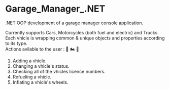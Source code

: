 # Garage_Manager_.NET 
.NET OOP development of a garage manager console application.  

Currently supports Cars, Motorcycles (both fuel and electric) and Trucks.  
Each vhicle is wrapping common & unique objects and properties according to its type.  
Actions avilable to the user :  🚗 🏍️ 🚚
1. Adding a vhicle.
2. Changing a vhicle's status.
3. Checking all of the vhicles licence numbers.
4. Refueling a vhicle.
5. Inflating a vhicle's wheels.
